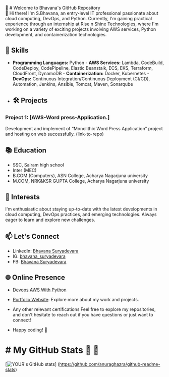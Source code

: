 
	# Welcome to Bhavana's GitHub Repository  
👋 Hi there! I'm S.Bhavana, an entry-level IT professional passionate about cloud computing, DevOps, and Python. Currently, I'm gaining practical experience through an internship at Rise n Shine Technologies, where I'm working on a variety of exciting projects involving AWS services, Python development, and containerization technologies. 

## 🔧 Skills  
- **Programming Languages:** Python - **AWS Services:** Lambda, CodeBuild, CodeDeploy, CodePipeline, Elastic Beanstalk, ECS, EKS, Terraform, CloudFront, DynamoDB - **Containerization:** Docker, Kubernetes - **DevOps:** Continuous Integration/Continuous Deployment (CI/CD), Automation, Jenkins, Ansible, Tomcat, Maven, Sonarqube
- ## 🛠️ Projects
   
### Project 1: [AWS-Word press-Application.]
Development and implement of “Monolithic Word Press Application” project and hosting on web successfully. (link-to-repo)

## 📚 Education
-	SSC, Sairam high school
-	Inter (MEC)
-	B.COM (Computers), ASN College, Acharya Nagarjuna university 
-	M.COM, NRK&KSR GUPTA College, Acharya Nagarjuna university
## 🌱 Interests 
I'm enthusiastic about staying up-to-date with the latest developments in cloud computing, DevOps practices, and emerging technologies. Always eager to learn and explore new challenges. 
## 📫 Let's Connect  
- LinkedIn: [Bhavana Suryadevara](https://www.linkedin.com/in/bhavana-suryadevara-1106052a3/)
- IG: [bhavana_suryadevara](https://www.instagram.com/bhavana_suryadevara/)
- FB: [Bhavana Suryadevara](https://www.facebook.com/profile.php?id=61554486005343)
 ## 🌐 Online Presence  
 - [Devops AWS With Python ](https://devopsbhavana.blogspot.com/)
 - [Portfolio Website](link-to-portfolio): Explore more about my work and projects.

- Any other relevant certifications  Feel free to explore my repositories, and don't hesitate to reach out if you have questions or just want to connect!
-  Happy coding! 🚀
  # # My GitHub Stats :rocket: :rocket:
  [![YOUR's GitHub stats](https://github-readme-stats.vercel.app/api?username=suryadevarabhavana&theme=vue-dark&show_icons=true)] 
   (https://github.com/anuraghazra/github-readme-stats)





